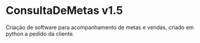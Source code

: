 # ConsultaDeMetas v1.5
Criação de software para acompanhamento de metas e vendas, criado em python a pedido da cliente.
